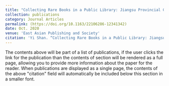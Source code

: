 ```yaml
---
title: "Collecting Rare Books in a Public Library: Jiangsu Provincial Guoxue Library in the Nanjing Decade (1927-1937)"
collection: publications
category: Journal Articles
permalink: (https://doi.org/10.1163/22106286-12341342)
date: Oct. 2020
venue: 'East Asian Publishing and Society'
citation: 'Yi Shan. “Collecting Rare Books in a Public Library: Jiangsu Provincial Guoxue Library in the Nanjing Decade (1927-1937),” East Asian Publishing and Society (Leiden: Brill), No.10 (2), Oct 2020, 125–158.'
---
```

The contents above will be part of a list of publications, if the user clicks the link for the publication than the contents of section will be rendered as a full page, allowing you to provide more information about the paper for the reader. When publications are displayed as a single page, the contents of the above "citation" field will automatically be included below this section in a smaller font.
